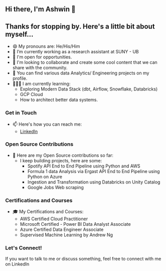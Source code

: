 ## Hi there, I'm Ashwin 👋

## Thanks for stopping by. Here's a little bit about myself...

- 😄 My pronouns are: He/His/Him
- 🔭 I’m currently working as a research assistant at SUNY - UB
- 👯 I'm open for opportunities.
- 💬 I'm looking to collaborate and create some cool content that we can share with the community.
- 🤘 You can find various data Analytics/ Engineering projects on my profile.
- 🧑🏻‍🏫 I am currently learning:
  - Exploring Modern Data Stack (dbt, Airflow, Snowflake, Databricks)
  - GCP Cloud
  - How to architect better data systems.

### Get in Touch

- 📫 Here's how you can reach me:
  - [LinkedIn](https://www.linkedin.com/in/ashwinsingaram579/)

### Open Source Contributions

- 🤘 Here are my Open Source contributions so far:
  - I keep building projects, here are some:
    - Spotify API End to End Pipeline using Python and AWS
    - Formula 1 data Analysis via Ergast API End to End Pipeline using Python on Azure
    - Ingestion and Transformation using Databricks on Unity Catalog
    - Google Jobs Web scraping 

### Certifications and Courses

- 🎓 My Certifications and Courses:
  - AWS Certified Cloud Practitioner
  - Microsoft Certified - Power BI Data Analyst Associate
  - Azure Certified Data Engineer Associate
  - Supervised Machine Learning by Andrew Ng

### Let's Connect!

If you want to talk to me or discuss something, feel free to connect with me on LinkedIn
